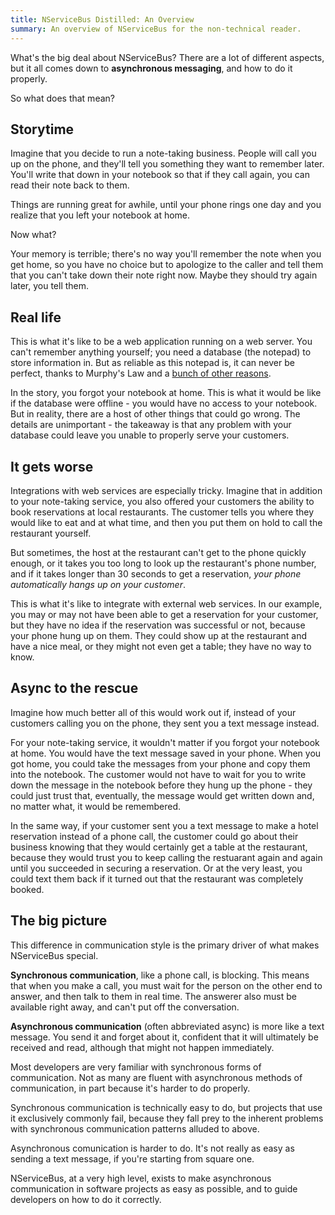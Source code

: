 ```yaml
---
title: NServiceBus Distilled: An Overview
summary: An overview of NServiceBus for the non-technical reader.
---
```


What's the big deal about NServiceBus? There are a lot of different aspects, but it all comes down to **asynchronous messaging**, and how to do it properly.

So what does that mean?

## Storytime

Imagine that you decide to run a note-taking business. People will call you up on the phone, and they'll tell you something they want to remember later. You'll write that down in your notebook so that if they call again, you can read their note back to them.

Things are running great for awhile, until your phone rings one day and you realize that you left your notebook at home.

Now what?

Your memory is terrible; there's no way you'll remember the note when you get home, so you have no choice but to apologize to the caller and tell them that you can't take down their note right now. Maybe they should try again later, you tell them.

## Real life

This is what it's like to be a web application running on a web server. You can't remember anything yourself; you need a database (the notepad) to store information in. But as reliable as this notepad is, it can never be perfect, thanks to Murphy's Law and a [bunch of other reasons](http://en.wikipedia.org/wiki/Fallacies_of_distributed_computing).

In the story, you forgot your notebook at home. This is what it would be like if the database were offline - you would have no access to your notebook. But in reality, there are a host of other things that could go wrong. The details are unimportant - the takeaway is that any problem with your database could leave you unable to properly serve your customers.

## It gets worse

Integrations with web services are especially tricky. Imagine that in addition to your note-taking service, you also offered your customers the ability to book reservations at local restaurants. The customer tells you where they would like to eat and at what time, and then you put them on hold to call the restaurant yourself.

But sometimes, the host at the restaurant can't get to the phone quickly enough, or it takes you too long to look up the restaurant's phone number, and if it takes longer than 30 seconds to get a reservation, *your phone automatically hangs up on your customer*.

This is what it's like to integrate with external web services. In our example, you may or may not have been able to get a reservation for your customer, but they have no idea if the reservation was successful or not, because your phone hung up on them. They could show up at the restaurant and have a nice meal, or they might not even get a table; they have no way to know.

## Async to the rescue

Imagine how much better all of this would work out if, instead of your customers calling you on the phone, they sent you a text message instead.

For your note-taking service, it wouldn't matter if you forgot your notebook at home. You would have the text message saved in your phone. When you got home, you could take the messages from your phone and copy them into the notebook. The customer would not have to wait for you to write down the message in the notebook before they hung up the phone - they could just trust that, eventually, the message would get written down and, no matter what, it would be remembered.

In the same way, if your customer sent you a text message to make a hotel reservation instead of a phone call, the customer could go about their business knowing that they would certainly get a table at the restaurant, because they would trust you to keep calling the restuarant again and again until you succeeded in securing a reservation. Or at the very least, you could text them back if it turned out that the restaurant was completely booked.

## The big picture

This difference in communication style is the primary driver of what makes NServiceBus special.

**Synchronous communication**, like a phone call, is blocking. This means that when you make a call, you must wait for the person on the other end to answer, and then talk to them in real time. The answerer also must be available right away, and can't put off the conversation.

**Asynchronous communication** (often abbreviated async) is more like a text message. You send it and forget about it, confident that it will ultimately be received and read, although that might not happen immediately.

Most developers are very familiar with synchronous forms of communication. Not as many are fluent with asynchronous methods of communication, in part because it's harder to do properly.

Synchronous communication is technically easy to do, but projects that use it exclusively commonly fail, because they fall prey to the inherent problems with synchronous communication patterns alluded to above.

Asynchronous comunication is harder to do. It's not really as easy as sending a text message, if you're starting from square one.

NServiceBus, at a very high level, exists to make asynchronous communication in software projects as easy as possible, and to guide developers on how to do it correctly.

